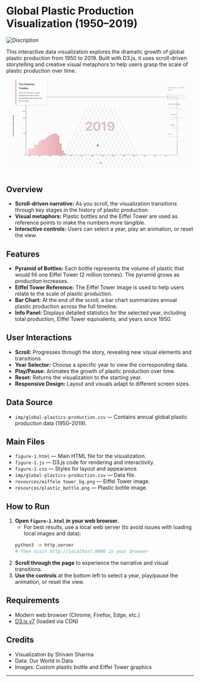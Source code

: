 # Global Plastic Production Visualization (1950–2019)

![Discription](main.gif)

This interactive data visualization explores the dramatic growth of global plastic production from 1950 to 2019. Built with D3.js, it uses scroll-driven storytelling and creative visual metaphors to help users grasp the scale of plastic production over time.

![Discription](barchart.gif)

## Overview

- **Scroll-driven narrative:** As you scroll, the visualization transitions through key stages in the history of plastic production.
- **Visual metaphors:** Plastic bottles and the Eiffel Tower are used as reference points to make the numbers more tangible.
- **Interactive controls:** Users can select a year, play an animation, or reset the view.

## Features

- **Pyramid of Bottles:** Each bottle represents the volume of plastic that would fill one Eiffel Tower (2 million tonnes). The pyramid grows as production increases.
- **Eiffel Tower Reference:** The Eiffel Tower image is used to help users relate to the scale of plastic production.
- **Bar Chart:** At the end of the scroll, a bar chart summarizes annual plastic production across the full timeline.
- **Info Panel:** Displays detailed statistics for the selected year, including total production, Eiffel Tower equivalents, and years since 1950.

## User Interactions

- **Scroll:** Progresses through the story, revealing new visual elements and transitions.
- **Year Selector:** Choose a specific year to view the corresponding data.
- **Play/Pause:** Animates the growth of plastic production over time.
- **Reset:** Returns the visualization to the starting year.
- **Responsive Design:** Layout and visuals adapt to different screen sizes.

## Data Source

- `imp/global-plastics-production.csv` — Contains annual global plastic production data (1950–2019).

## Main Files

- `figure-1.html` — Main HTML file for the visualization.
- `figure-1.js` — D3.js code for rendering and interactivity.
- `figure-1.css` — Styles for layout and appearance.
- `imp/global-plastics-production.csv` — Data file.
- `resources/eiffele tower_bg.png` — Eiffel Tower image.
- `resources/plastic_bottle.png` — Plastic bottle image.

## How to Run

1. **Open `figure-1.html` in your web browser.**
   - For best results, use a local web server (to avoid issues with loading local images and data):
   ```sh
   python3 -m http.server
   # Then visit http://localhost:8000 in your browser
   ```
2. **Scroll through the page** to experience the narrative and visual transitions.
3. **Use the controls** at the bottom left to select a year, play/pause the animation, or reset the view.

## Requirements

- Modern web browser (Chrome, Firefox, Edge, etc.)
- [D3.js v7](https://d3js.org/) (loaded via CDN)

## Credits

- Visualization by Shivam Sharma
- Data: Our World in Data
- Images: Custom plastic bottle and Eiffel Tower graphics

---
